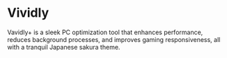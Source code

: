 # Vividly
Vavidly+ is a sleek PC optimization tool that enhances performance, reduces background processes, and improves gaming responsiveness, all with a tranquil Japanese sakura theme.
